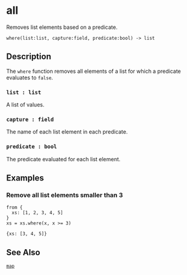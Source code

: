 # all

Removes list elements based on a predicate.

```tql
where(list:list, capture:field, predicate:bool) -> list
```

## Description

The `where` function removes all elements of a list for which a predicate
evaluates to `false`.

### `list : list`

A list of values.

### `capture : field`

The name of each list element in each predicate.

### `predicate : bool`

The predicate evaluated for each list element.

## Examples

### Remove all list elements smaller than 3

```tql
from {
  xs: [1, 2, 3, 4, 5]
}
xs = xs.where(x, x >= 3)
```

```tql
{xs: [3, 4, 5]}
```

## See Also

[`map`](map.md)
